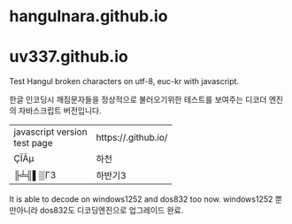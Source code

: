# hangulnara.github.io
# uv337.github.io
Test Hangul  broken characters on utf-8, euc-kr with javascript.

 한글 인코딩시 깨짐문자들을 정상적으로 불러오기위한  테스트를 보여주는 디코더 엔진의 자바스크립트 버전입니다.

<table>
 <tr>
  <td> javascript version </br>
 test page
    </td>
      <td>   https://.github.io/
        </td>
  </tr>
   <tr>
     <td>   	ÇÏÃµ
       </td>
         <td> 하천
 </td>            
    </tr>
    <tr>
     <td>   	╟╧╣▌▒Γ3
       </td>
         <td> 하반기3
 </td>            
    </tr>
 </table>
 
 It is  able to  decode on windows1252 and dos832 too now.
 windows1252 뿐만아니라 dos832도 디코딩엔진으로 업그레이드 완료.
